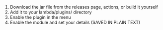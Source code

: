 1. Download the jar file from the releases page, actions, or build it yourself
2. Add it to your lambda/plugins/ directory
3. Enable the plugin in the menu
4. Enable the module and set your details (SAVED IN PLAIN TEXT)